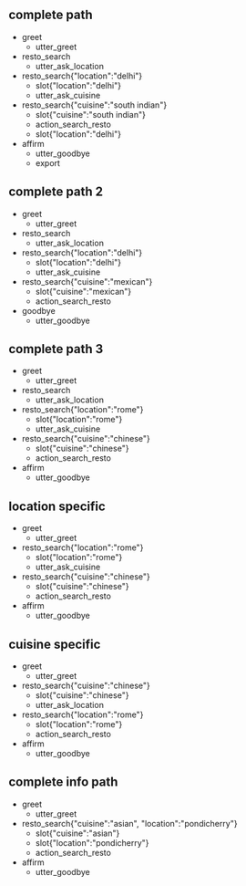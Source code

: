 ## complete path
* greet
  - utter_greet
* resto_search
  - utter_ask_location
* resto_search{"location":"delhi"}
  - slot{"location":"delhi"}
  - utter_ask_cuisine
* resto_search{"cuisine":"south indian"}
  - slot{"cuisine":"south indian"}
  - action_search_resto
  - slot{"location":"delhi"}
* affirm
  - utter_goodbye
  - export

## complete path 2
* greet
  - utter_greet
* resto_search
  - utter_ask_location
* resto_search{"location":"delhi"}
  - slot{"location":"delhi"}
  - utter_ask_cuisine
* resto_search{"cuisine":"mexican"}
  - slot{"cuisine":"mexican"}
  - action_search_resto
* goodbye
  - utter_goodbye

## complete path 3
* greet
  - utter_greet
* resto_search
  - utter_ask_location
* resto_search{"location":"rome"}
  - slot{"location":"rome"}
  - utter_ask_cuisine
* resto_search{"cuisine":"chinese"}
  - slot{"cuisine":"chinese"}
  - action_search_resto
* affirm
  - utter_goodbye

## location specific
* greet
  - utter_greet
* resto_search{"location":"rome"}
  - slot{"location":"rome"}
  - utter_ask_cuisine
* resto_search{"cuisine":"chinese"}
  - slot{"cuisine":"chinese"}
  - action_search_resto
* affirm
  - utter_goodbye

## cuisine specific
* greet
  - utter_greet
* resto_search{"cuisine":"chinese"}
  - slot{"cuisine":"chinese"}
  - utter_ask_location
* resto_search{"location":"rome"}
  - slot{"location":"rome"}
  - action_search_resto
* affirm
  - utter_goodbye

## complete info path
* greet
  - utter_greet
* resto_search{"cuisine":"asian", "location":"pondicherry"}
  - slot{"cuisine":"asian"}
  - slot{"location":"pondicherry"}
  - action_search_resto
* affirm
  - utter_goodbye